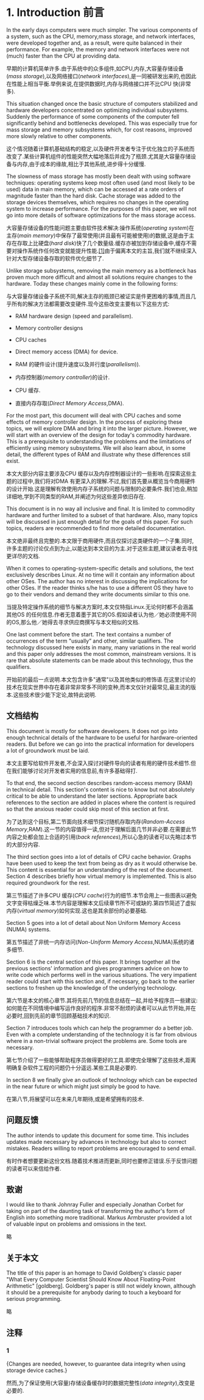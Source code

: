 # 1. Introduction 前言

In the early days computers were much simpler. The various components of a system, such as the CPU, memory,mass storage, and network interfaces, were developed together and, as a result, were quite balanced in their performance. For example, the memory and network interfaces were not (much) faster than the CPU at providing data.

早期的计算机简单许多.由于系统中的众多组件,如CPU,内存,大容量存储设备(*mass storage*),以及网络接口(*network interfaces*),是一同被研发出来的,也因此在性能上相当平衡.举例来说,在提供数据时,内存与网络接口并不比CPU 快(非常多).

This situation changed once the basic structure of computers stabilized and hardware developers concentrated on optimizing individual subsystems. Suddenly the performance of some components of the computer fell significantly behind and bottlenecks developed. This was especially true for mass storage and memory subsystems which, for cost reasons, improved more slowly relative to other components.

这个情况随着计算机基础结构的稳定,以及硬件开发者专注于优化独立的子系统而改变了.某些计算机组件的性能突然大幅地落后并成为了瓶颈.尤其是大容量存储设备与内存,由于成本的缘故,相比于其他系统,进步得十分缓慢.

The slowness of mass storage has mostly been dealt with using software techniques: operating systems keep most often used (and most likely to be used) data in main memory, which can be accessed at a rate orders of magnitude faster than the hard disk. Cache storage was added to the storage devices themselves, which requires no changes in the operating system to increase performance. For the purposes of this paper, we will not go into more details of software optimizations for the mass storage access.

大容量存储设备的性能问题主要由软件技术解决:操作系统(*operating system*)在主存(*main memory*)中保存了最常使用(并且最有可能被使用)的数据,这是由于主存在存取上比硬盘(*hard disk*)快了几个数量级.缓存亦被加到存储设备中,缓存不需要对操作系统作任何改变就能提升性能.[[1]](#1)由于偏离本文的主旨,我们就不继续深入针对大型存储设备存取的软件优化细节了.

Unlike storage subsystems, removing the main memory as a bottleneck has proven much more difficult and almost all solutions require changes to the hardware. Today these changes mainly come in the following forms:

与大容量存储设备子系统不同,解决主存的瓶颈已被证实是件更困难的事情,而且几乎所有的解决方法都需要改变硬件.现今这些改变主要有以下这些方式:

* RAM hardware design (speed and parallelism).
* Memory controller designs
* CPU caches
* Direct memory access (DMA) for device.

* RAM 的硬件设计(提升速度以及并行度(*parallelism*)).
* 内存控制器(*memory controller*)的设计.
* CPU 缓存.
* 直接内存存取(*Direct Memory Access*,DMA).

For the most part, this document will deal with CPU caches and some effects of memory controller design. In the process of exploring these topics, we will explore DMA and bring it into the larger picture. However, we will start with an overview of the design for today's commodity hardware. This is a prerequisite to understanding the problems and the limitations of efficiently using memory subsystems. We will also learn about, in some detail, the different types of RAM and illustrate why these differences still exist.

本文大部分内容主要涉及CPU 缓存以及内存控制器设计的一些影响.在探索这些主题的过程中,我们将对DMA 有更深入的理解.不过,我们首先要从概览当今商用硬件的设计开始.这是理解有效使用内存子系统的问题与限制的必要条件.我们也会,稍加详细地,学到不同类型的RAM,并阐述为何这些差异依旧存在.

This document is in no way all inclusive and final. It is limited to commodity hardware and further limited to a subset of that hardware. Also, many topics will be discussed in just enough detail for the goals of this paper. For such topics, readers are recommended to find more detailed documentation.

本文绝非最终且完整的.本文限于商用硬件,而且仅探讨这类硬件的一个子集.同时,许多主题的讨论仅点到为止,以能达到本文目的为主.对于这些主题,建议读者去寻找更详尽的文档.

When it comes to operating-system-specific details and solutions, the text exclusively describes Linux. At no time will it contain any information about other OSes. The author has no interest in discussing the implications for other OSes. If the reader thinks s/he has to use a different OS they have to go to their vendors and demand they write documents similar to this one.

当提及特定操作系统的细节与解决方案时,本文仅特指Linux.无论何时都不会涵盖其他OS 的任何信息.作者无意着墨于其它的OS.假如读者认为他／她必须使用不同的OS,那么他／她得去寻求供应商撰写与本文相似的文档.

One last comment before the start. The text contains a number of occurrences of the term "usually” and other, similar qualifiers. The technology discussed here exists in many, many variations in the real world and this paper only addresses the most common, mainstream versions. It is rare that absolute statements can be made about this technology, thus the qualifiers.

开始前的最后一点说明.本文包含许多"通常"以及其他类似的修饰语.在这里讨论的技术在现实世界中存在着非常非常多不同的变种,而本文仅针对最常见,最主流的版本.这些技术很少能下定论,故特此说明.

## 文档结构

This document is mostly for software developers. It does not go into enough technical details of the hardware to be useful for hardware-oriented readers. But before we can go into the practical information for developers a lot of groundwork must be laid.

本文主要写给软件开发者,不会深入探讨对硬件导向的读者有用的硬件技术细节.但在我们能够讨论对开发者实用的信息前,有许多基础得打.

To that end, the second section describes random-access memory (RAM) in technical detail. This section's content is nice to know but not absolutely critical to be able to understand the later sections. Appropriate back references to the section are added in places where the content is required so that the anxious reader could skip most of this section at first.

为了达到这个目标,第二节面向技术细节探讨随机存取内存(*Random-Access Memory*,RAM).这一节的内容值得一读,但对于理解后面几节并非必要.在需要此节内容之处都会加上合适的引用(*back references*),所以心急的读者可以先略过本节的大部分内容.

The third section goes into a lot of details of CPU cache behavior. Graphs have been used to keep the text from being as dry as it would otherwise be. This content is essential for an understanding of the rest of the document. Section 4 describes briefly how virtual memory is implemented. This is also required groundwork for the rest.

第三节描述了许多CPU 缓存(*CPU cache*)行为的细节.本节会用上一些图表以避免文字变得枯燥乏味.本节内容是理解本文后续章节所不可或缺的.第四节简述了虚拟内存(*virtual memory*)如何实现.这也是其余部份的必要基础.

Section 5 goes into a lot of detail about Non Uniform Memory Access (NUMA) systems.

第五节描述了非统一内存访问(*Non-Uniform Memory Access*,NUMA)系统的诸多细节.

Section 6 is the central section of this paper. It brings together all the previous sections' information and gives programmers advice on how to write code which performs well in the various situations. The very impatient reader could start with this section and, if necessary, go back to the earlier sections to freshen up the knowledge of the underlying technology.

第六节是本文的核心章节.其将先前几节的信息总结在一起,并给予程序员一些建议:如何能在不同情境中编写运作良好的程序.非常不耐烦的读者可以从此节开始,并在必要时,回到先前的章节回顾基础技术的知识.

Section 7 introduces tools which can help the programmer do a better job. Even with a complete understanding of the technology it is far from obvious where in a non-trivial software project the problems are. Some tools are necessary.

第七节介绍了一些能够帮助程序员做得更好的工具.即使完全理解了这些技术,距离明确复杂软件工程的问题仍十分遥远.某些工具是必要的.

In section 8 we finally give an outlook of technology which can be expected in the near future or which might just simply be good to have.

在第八节,将展望可以在未来几年期待,或是希望拥有的技术.

## 问题反馈

The author intends to update this document for some time. This includes updates made necessary by advances in technology but also to correct mistakes. Readers willing to report problems are encouraged to send email.

有时作者想要更新这份文档.随着技术推进而更新,同时也要修正错误.乐于反馈问题的读者可以来信给作者.

## 致谢

I would like to thank Johnray Fuller and especially Jonathan Corbet for taking on part of the daunting task of transforming the author's form of English into something more traditional. Markus Armbruster provided a lot of valuable input on problems and omissions in the text.

略

## 关于本文

The title of this paper is an homage to David Goldberg's classic paper "What Every Computer Scientist Should Know About Floating-Point Arithmetic" [goldberg]. Goldberg's paper is still not widely known, although it should be a prerequisite for anybody daring to touch a keyboard for serious programming.

略

## 注释

### 1

{Changes are needed, however, to guarantee data integrity when using storage device caches.}

然而,为了保证使用(大容量)存储设备缓存时的数据完整性(*data integrity*),改变是必要的.
